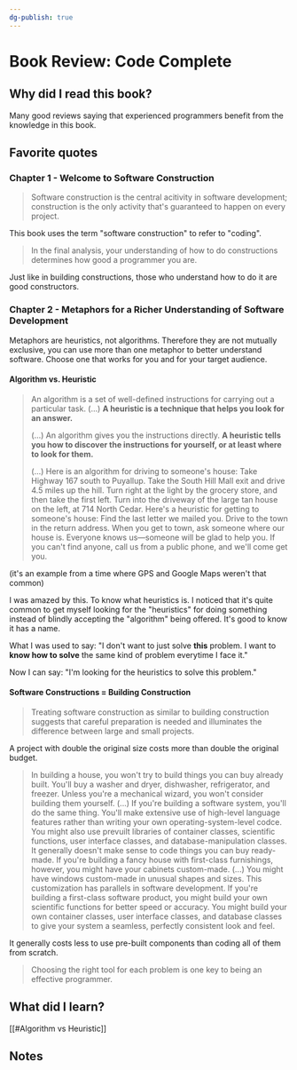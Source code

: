 ```yaml
---
dg-publish: true
---
```

# Book Review: Code Complete

## Why did I read this book?

Many good reviews saying that experienced programmers benefit from the knowledge in this book.


## Favorite quotes

### Chapter 1 - Welcome to **Software Construction**

> Software construction is the central acitivity in software development; construction is the only activity that's guaranteed to happen on every project.

This book uses the term "software construction" to refer to "coding".

> In the final analysis, your understanding of how to do constructions determines how good a programmer you are.

Just like in building constructions, those who understand how to do it are good constructors.


### Chapter 2 - Metaphors for a Richer Understanding of Software Development

Metaphors are heuristics, not algorithms. Therefore they are not mutually exclusive, you can use more than one metaphor to better understand software. Choose one that works for you and for your target audience.

#### Algorithm vs. Heuristic

 > An algorithm is a set of well-defined instructions for carrying out a particular task. (...) **A heuristic is a technique that helps you look for an answer.**
 > 
 > (...) An algorithm gives you the instructions directly. **A heuristic tells you how to discover the instructions for yourself, or at least where to look for them.**
 > 
> (...) Here is an algorithm for driving to someone's house: Take Highway 167 south to Puyallup. Take the South Hill Mall exit and drive 4.5 miles up the hill. Turn right at the light by the grocery store, and then take the first left. Turn into the driveway of the large tan house on the left, at 714 North Cedar.
> Here's a heuristic for getting to someone's house: Find the last letter we mailed you. Drive to the town in the return address. When you get to town, ask someone where our house is. Everyone knows us—someone will be glad to help you. If you can't find anyone, call us from a public phone, and we'll come get you.

(it's an example from a time where GPS and Google Maps weren't that common)

I was amazed by this. To know what heuristics is. I noticed that it's quite common to get myself looking for the "heuristics" for doing something instead of blindly accepting the "algorithm" being offered. It's good to know it has a name.

What I was used to say: "I don't want to just solve **this** problem. I want to **know how to solve** the same kind of problem everytime I face it."

Now I can say: "I'm looking for the heuristics to solve this problem."


#### Software Constructions = Building Construction

> Treating software construction as similar to building construction suggests that careful preparation is needed and illuminates the difference between large and small projects.

A project with double the original size costs more than double the original budget.

> In building a house, you won't try to build things you can buy already built. You'll buy a washer and dryer, dishwasher, refrigerator, and freezer. Unless you're a mechanical wizard, you won't consider building them yourself. (...) If you're building a software system, you'll do the same thing. You'll make extensive use of high-level language features rather than writing your own operating-system-level codce. You might also use prevuilt libraries of container classes, scientific functions, user interface classes, and database-manipulation classes. It generally doesn't make sense to code things you can buy ready-made.
> If you're building a fancy house with first-class furnishings, however, you might have your cabinets custom-made. (...) You might have windows custom-made in unusual shapes and sizes. This customization has parallels in software development. If you're building a first-class software product, you might build your own scientific functions for better speed or accuracy. You might build your own container classes, user interface classes, and database classes to give your system a seamless, perfectly consistent look and feel.

It generally costs less to use pre-built components than coding all of them from scratch.

> Choosing the right tool for each problem is one key to being an effective programmer.




## What did I learn?

[[#Algorithm vs Heuristic]]




## Notes
